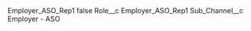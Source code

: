 <?xml version="1.0" encoding="UTF-8"?>
<CustomMetadata xmlns="http://soap.sforce.com/2006/04/metadata" xmlns:xsi="http://www.w3.org/2001/XMLSchema-instance" xmlns:xsd="http://www.w3.org/2001/XMLSchema">
    <label>Employer_ASO_Rep1</label>
    <protected>false</protected>
    <values>
        <field>Role__c</field>
        <value xsi:type="xsd:string">Employer_ASO_Rep1</value>
    </values>
    <values>
        <field>Sub_Channel__c</field>
        <value xsi:type="xsd:string">Employer - ASO</value>
    </values>
</CustomMetadata>
